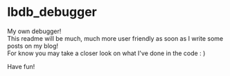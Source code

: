 # lbdb_debugger

My own debugger!  
This readme will be much, much more user friendly as soon as I write some posts on my blog!  
For know you may take a closer look on what I've done in the code : )

Have fun!

